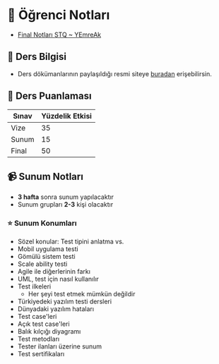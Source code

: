 # 📕 Öğrenci Notları

<!--YPackage.YGitbookIntegration-tarafından-otomatik-oluşturulmuştur-->

- [Final Notları STQ ~ YEmreAk](Final%20Notlar%C4%B1%20STQ%20~%20YEmreAk.pdf)

<!--YPackage.YGitbookIntegration-tarafından-otomatik-oluşturulmuştur-->

## 🔸 Ders Bilgisi

- Ders dökümanlarının paylaşıldığı resmi siteye [buradan][Rüya Hoca Avesis] erişebilirsin.

## 🧮 Ders Puanlaması

| Sınav | Yüzdelik Etkisi |
| ----- | --------------- |
| Vize  | 35              |
| Sunum | 15              |
| Final | 50              |

## 📹 Sunum Notları

- **3 hafta** sonra sunum yapılacaktır
- Sunum grupları **2-3** kişi olacaktır

### ⭐ Sunum Konumları

- Sözel konular: Test tipini anlatma vs.
- Mobil uygulama testi
- Gömülü sistem testi
- Scale ability testi
- Agile ile diğerlerinin farkı
- UML, test için nasıl kullanılır
- Test ilkeleri
  - Her şeyi test etmek mümkün değildir
- Türkiyedeki yazılım testi dersleri
- Dünyadaki yazılım hataları
- Test case'leri
- Açık test case'leri
- Balık kılçığı diyagramı
- Test metodları
- Tester ilanları üzerine sunum
- Test sertifikaları

[Rüya Hoca Avesis]: http://avesis.istanbulc.edu.tr/ruyasamli/dokumanlar
